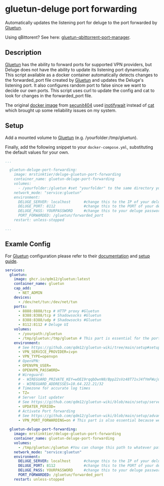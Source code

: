 # gluetun-deluge port forwarding
Automatically updates the listening port for deluge to the port forwarded by [Gluetun](https://github.com/qdm12/gluetun/). 

Using qBittorent? See here: [gluetun-qbittorrent-port-manager](https://github.com/plaexmaster/gluetun-qbittorrent-port-manager).

## Description
[Gluetun](https://github.com/qdm12/gluetun/) has the ability to forward ports for supported VPN providers, but Deluge does not have the ability to update its listening port dynamically.
This script available as a docker container automatically detects changes to the forwarded_port file created by [Gluetun](https://github.com/qdm12/gluetun/) and updates the Deluge's listening port. It also configures random port to false since we want to decide our own ports. This script uses curl to update the config and cat to look for changes in the forwarded_port file.

The original [docker image](https://github.com/secunit404/gluetun-deluge-port-manager) from [secunit404](https://github.com/secunit404) used [inotifywait](https://wiki.ubuntuusers.de/inotify/) instead of [cat](https://wiki.ubuntuusers.de/cat/) which brought up some reliability issues on my system.

## Setup
Add a mounted volume to [Gluetun](https://github.com/qdm12/gluetun/) (e.g. /yourfolder:/tmp/gluetun).

Finally, add the following snippet to your `docker-compose.yml`, substituting the default values for your own.

```yml
...

  gluetun-deluge-port-forwarding:
    image: mrstinktier/deluge-gluetun-port-forwarding
    container_name: gluetun-deluge-port-forwarding
    volumes:
      - /yourfolder:/gluetun #set "yourfolder" to the same directory you used for Gluetun
    network_mode: "service:gluetun"
    environment:
      DELUGE_SERVER: localhost      #change this to the IP of your deluge instance
      DELUGE_PORT: 8112             #change this to the PORT of your deluge instance
      DELUGE_PASS: YOURPASSWORD     #change this to your deluge password
      PORT_FORWARDED: /gluetun/forwarded_port
    restart: unless-stopped

...
```

## Examle Config

For [Gluetun](https://github.com/qdm12/gluetun/) configuration please refer to their [documentation](https://github.com/qdm12/gluetun-wiki/tree/main) and [setup guide](https://github.com/qdm12/gluetun/).

```yml
services:
  gluetun:
    image: ghcr.io/qdm12/gluetun:latest
    container_name: gluetun
    cap_add:
      - NET_ADMIN
    devices:
      - /dev/net/tun:/dev/net/tun
    ports:
      - 8888:8888/tcp # HTTP proxy #Gluetun
      - 8388:8388/tcp # Shadowsocks #Gluetun
      - 8388:8388/udp # Shadowsocks #Gluetun
      - 8112:8112 # Deluge UI
    volumes:
      - /yourpath:/gluetun
      - /tmp/gluetun:/tmp/gluetun # This part is essential for the port forwarder to know what the open port is
    environment:
      # See https://github.com/qdm12/gluetun-wiki/tree/main/setup#setup
      - VPN_SERVICE_PROVIDER=ivpn
      - VPN_TYPE=openvpn
      # OpenVPN:
      - OPENVPN_USER=
      - OPENVPN_PASSWORD=
      # Wireguard:
      # - WIREGUARD_PRIVATE_KEY=wOEI9rqqbDwnN8/Bpp22sVz48T71vJ4fYmFWujulwUU=
      # - WIREGUARD_ADDRESSES=10.64.222.21/32
      # Timezone for accurate log times
      - TZ=
      # Server list updater
      # See https://github.com/qdm12/gluetun-wiki/blob/main/setup/servers.md#update-the-vpn-servers-list
      - UPDATER_PERIOD=
      # Activate Port forwarding
      # See https://github.com/qdm12/gluetun-wiki/blob/main/setup/advanced/vpn-port-forwarding.md
      - VPN_PORT_FORWARDING=on # This part is also essential because we would otherwise not have an open port that we can use.
  
  gluetun-deluge-port-forwarding:
    image: mrstinktier/deluge-gluetun-port-forwarding
    container_name: gluetun-deluge-port-forwarding
    volumes:
      - /tmp/gluetun:/gluetun #You can change this path to whatever path you want to use, as long as you also change it in the gluetun config.
    network_mode: "service:gluetun"
    environment:
      DELUGE_SERVER: localhost      #change this to the IP of your deluge instance
      DELUGE_PORT: 8112             #change this to the PORT of your deluge Web UI
      DELUGE_PASS: YOURPASSWORD     #change this to your deluge password
      PORT_FORWARDED: /gluetun/forwarded_port
    restart: unless-stopped
```
